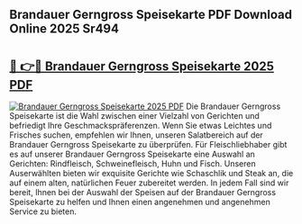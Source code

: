 ## Brandauer Gerngross Speisekarte PDF Download Online 2025 Sr494

# <h2><a href="http://gc66a8e.nevu.top/?p=Brandauer+Gerngross+Speisekarte">🔗 👉🔴 Brandauer Gerngross Speisekarte 2025 PDF</a></h2>

[![Brandauer Gerngross Speisekarte 2025 PDF](https://i.imgur.com/dBaPXMq.png)](http://gc66a8e.nevu.top/?p=Brandauer+Gerngross+Speisekarte)
Die Brandauer Gerngross Speisekarte ist die Wahl zwischen einer Vielzahl von Gerichten und befriedigt Ihre Geschmackspräferenzen. Wenn Sie etwas Leichtes und Frisches suchen, empfehlen wir Ihnen, unseren Salatbereich auf der Brandauer Gerngross Speisekarte zu überprüfen. Für Fleischliebhaber gibt es auf unserer Brandauer Gerngross Speisekarte eine Auswahl an Gerichten: Rindfleisch, Schweinefleisch, Huhn und Fisch. Unseren Auserwählten bieten wir exquisite Gerichte wie Schaschlik und Steak an, die auf einem alten, natürlichen Feuer zubereitet werden. In jedem Fall sind wir bereit, Ihnen bei der Auswahl der Speisen auf der Brandauer Gerngross Speisekarte zu helfen und Ihnen einen angenehmen und angenehmen Service zu bieten.
